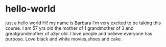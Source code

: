 # hello-world
just a hello world
Hi! my name is Barbara I'm very excited to be taking this course. I am 57 yrs old the mother of 1 grandmother of 3 and greatgrandmother of a3yr old. 
I love people and believe everyone has purpose. Love black and white movies,shoes and cake.
